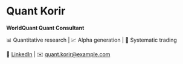# Quant Korir  

**WorldQuant Quant Consultant**  

📊 Quantitative research | 📈 Alpha generation | 🤖 Systematic trading  

🔗 [LinkedIn](#) | ✉️ quant.korir@example.com

